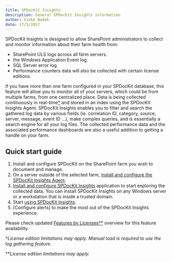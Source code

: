 ```yaml
---
title: SPDocKit Insights
description: General SPDocKit Insights information
author: Vinko Bedek
date: 17/5/2017
---
```

<!---
todo:
1. Topology image needs to be updated.
2. The quick guide video needs to be updated, or removed.
3. Features by licenses link needs to point somewhere else since Insights is now available to all license editions. Maybe a table like the Excel file where it shows who can use PC, alerts, automatic collection
4. I like the idea of the footnotes, maybe also put a link to what is available to each license edition. We will have problems if this is not specified here.
-->

SPDocKit Insights is designed to allow SharePoint administrators to collect and monitor information about their farm health from:
* SharePoint ULS logs across all farm servers.
* the Windows Application Event log.
* SQL Server error log.
* Performance counters data will also be collected with certain license editions.

If you have more than one farm configured in your SPDocKit database, this feature will allow you to monitor all of your servers, which could be from multiple farms, from one centralized place.
Data is being collected continuously in real-time[*](#realTime) and stored in an index using the SPDocKit Insights Agent. 
SPDocKit Insights enables you to filter and search the gathered log data by various fields (ie. correlation ID, category, source, server, message, event ID ...), make complex queries, and is essentially a search engine for all your log files.
The collected performance data and the associated performance dashboards are also a useful addition to getting a handle on your farm.

## Quick start guide
1. Install and configure SPDocKit on the SharePoint farm you wish to document and manage.
2. On a server outside of the selected farm, [install and configure the SPDocKit Insights Agent](#internal/spdockit-insights/configure-data-collection/).
3. [Install and configure SPDocKit Insights](#internal/spdockit-insights/configure-data-collection/) application to start exploring the collected data. You can install SPDocKit Insights on any Windows server or a workstation that is inside a trusted domain.
4. Start [using SPDocKit Insights](#internal/spdockit-insights/configure-data-collection/).
5. [Configure alerts] to make the most out of the SPDocKit Insights experience.

Please check updated [Features by Licenses](https://www.spdockit.com/orders/features-by-licenses/)[**](#realTime2) overview for this feature availability.


<a name="realTime"></a>*_License edition limitations may apply. Manual load is required to use the log gathering feature._

<a name="realTime2"></a>**_License edition limitations may apply._
